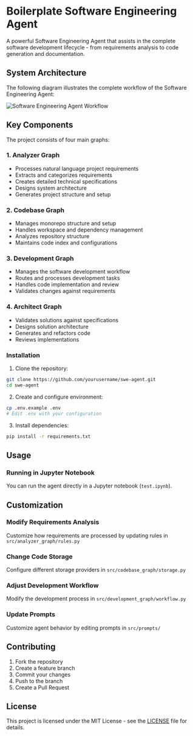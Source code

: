 # Boilerplate Software Engineering Agent

A powerful Software Engineering Agent that assists in the complete software development lifecycle - from requirements analysis to code generation and documentation.

## System Architecture

The following diagram illustrates the complete workflow of the Software Engineering Agent:



![Software Engineering Agent Workflow](https://www.mermaidchart.com/raw/95e8945d-928e-48ff-82bf-9e92d979b4a6?theme=light&version=v0.1&format=svg)

## Key Components

The project consists of four main graphs:

### 1. Analyzer Graph
- Processes natural language project requirements
- Extracts and categorizes requirements
- Creates detailed technical specifications
- Designs system architecture
- Generates project structure and setup

### 2. Codebase Graph
- Manages monorepo structure and setup
- Handles workspace and dependency management
- Analyzes repository structure
- Maintains code index and configurations

### 3. Development Graph
- Manages the software development workflow
- Routes and processes development tasks
- Handles code implementation and review
- Validates changes against requirements

### 4. Architect Graph
- Validates solutions against specifications
- Designs solution architecture
- Generates and refactors code
- Reviews implementations



### Installation

1. Clone the repository:
```bash
git clone https://github.com/yourusername/swe-agent.git
cd swe-agent
```

2. Create and configure environment:
```bash
cp .env.example .env
# Edit .env with your configuration
```

3. Install dependencies:
```bash
pip install -r requirements.txt
```

## Usage

### Running in Jupyter Notebook

You can run the agent directly in a Jupyter notebook (`test.ipynb`). 


## Customization

### Modify Requirements Analysis
Customize how requirements are processed by updating rules in `src/analyzer_graph/rules.py`

### Change Code Storage
Configure different storage providers in `src/codebase_graph/storage.py`

### Adjust Development Workflow
Modify the development process in `src/development_graph/workflow.py`

### Update Prompts
Customize agent behavior by editing prompts in `src/prompts/`

## Contributing

1. Fork the repository
2. Create a feature branch
3. Commit your changes
4. Push to the branch
5. Create a Pull Request

## License

This project is licensed under the MIT License - see the [LICENSE](LICENSE) file for details.
